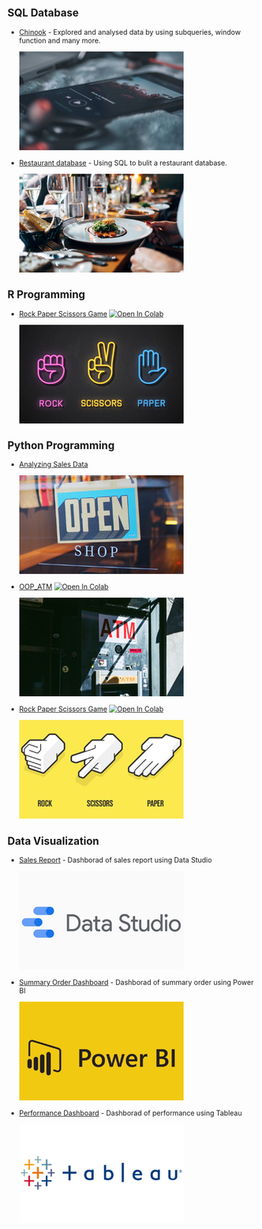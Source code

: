 ## SQL Database
  - [Chinook](https://github.com/maypn/myPortfolio/blob/a9173b5bdcc126a89c280b081f88f5e1845e884c/SQL%20Database/chinook.sql) - Explored and analysed data by using subqueries, window function and many more. 
    
    <img src="images/Chinook.PNG" width="333" height="200">
    
  - [Restaurant database](https://github.com/maypn/myPortfolio/blob/a9173b5bdcc126a89c280b081f88f5e1845e884c/SQL%20Database/Restaurant_Database.sql) - Using SQL to bulit a restaurant database.
    
    <img src="images/Restaurant.PNG" width="333" height="200">
  
## R Programming
  - [Rock Paper Scissors Game](https://github.com/maypn/myPortfolio/blob/a9173b5bdcc126a89c280b081f88f5e1845e884c/R%20Programming/Rock_Paper_Scissors_Game.R) 
     [![Open In Colab](https://colab.research.google.com/assets/colab-badge.svg)](https://colab.research.google.com/drive/197AZFvIu_VJyCPi9GP3BiI--9hNbBVna?usp=sharing)
    
    <img src="images/Game_02.PNG" width="333" height="200">
## Python Programming
  - [Analyzing Sales Data](https://github.com/maypn/myPortfolio/blob/f5b7c36686e4c2e68cdff30b1675d6d61fc01b73/Python%20Programming/Analyzing_Sales_Data.ipynb)
    
    <img src="images/Store_02.PNG" width="333" height="200">
  
  - [OOP_ATM](https://github.com/maypn/myPortfolio/blob/f5b7c36686e4c2e68cdff30b1675d6d61fc01b73/Python%20Programming/OOP_ATM.py) 
     [![Open In Colab](https://colab.research.google.com/assets/colab-badge.svg)](https://colab.research.google.com/drive/1bb8wVyEakpsO-QvxoCc3dUHo3ogBAIZt?usp=sharing)
     
    <img src="images/ATM_02.PNG" width="333" height="200">
    
  - [Rock Paper Scissors Game](https://github.com/maypn/myPortfolio/blob/a9173b5bdcc126a89c280b081f88f5e1845e884c/Python%20Programming/Rock_Paper_Scissors_Game.py)
     [![Open In Colab](https://colab.research.google.com/assets/colab-badge.svg)](https://colab.research.google.com/drive/1ggwf9v4gNB-zEdDIIeCir8gHmdT8XbPC?usp=sharing)
    
    <img src="images/Game_01.PNG" width="333" height="200">
    
  
## Data Visualization
  - [Sales Report](https://github.com/maypn/myPortfolio/blob/85ae46169ee49305a047d90410892d344ce15914/Dashboard/Sales_Report.pdf) - Dashborad of sales report using Data Studio
  
    <img src="images/DataStudio.PNG" width="333" height="200">
    
  - [Summary Order Dashboard](https://github.com/maypn/myPortfolio/blob/6dafbf487ab7ed791eb9e0fcc86d1dbf9f7aeac4/Dashboard/Summary%20order%20dashboard.pdf) - Dashborad of summary order using Power BI
  
    <img src="images/PowerBI.PNG" width="333" height="200">
    
  - [Performance Dashboard](https://public.tableau.com/app/profile/mayp7482/viz/Tableau101_16594651781360/Dashboard1#1) - Dashborad of performance using Tableau

    <img src="images/Tableau.PNG" width="333" height="200">
